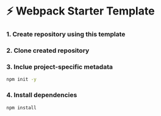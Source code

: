 # ⚡ Webpack Starter Template

### 1. Create repository using this template

### 2. Clone created repository

### 3. Inclue project-specific metadata

  ```bash
  npm init -y
  ```

### 4. Install dependencies

  ```bash
  npm install
  ```
